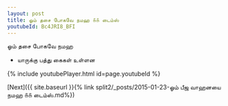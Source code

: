 ```yaml
---
layout: post
title: ஓம் தசை போகவே நமஹ ௧௧ டைம்ஸ்
youtubeId: Bc4JRI8_BFI
---
```

 
 
 ஓம் தசை போகவே நமஹ  
 
 -  யாருக்கு பத்து கைகள் உள்ளன 
 
  
 
  
 
 
 
 
 
 


{% include youtubePlayer.html id=page.youtubeId %}
 
[Next]({{ site.baseurl }}{% link  split2/_posts/2015-01-23-ஓம் பீஜ வாஹனயை நமஹ ௧௧ டைம்ஸ்.md%})
 
